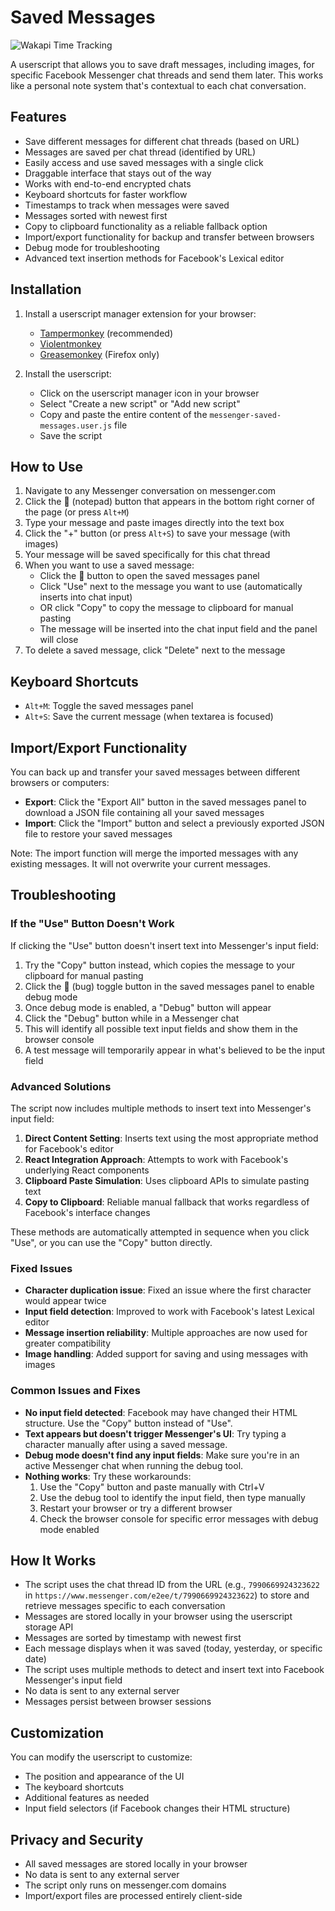 # Saved Messages

<img src="https://wakapi-qt1b.onrender.com/api/badge/fahad/interval:any/project:messenger-utils" 
     alt="Wakapi Time Tracking" 
     title="Spent more than that amount of time spent on this project">

A userscript that allows you to save draft messages, including images, for specific Facebook Messenger chat threads and send them later. This works like a personal note system that's contextual to each chat conversation.

## Features

- Save different messages for different chat threads (based on URL)
- Messages are saved per chat thread (identified by URL)
- Easily access and use saved messages with a single click
- Draggable interface that stays out of the way
- Works with end-to-end encrypted chats
- Keyboard shortcuts for faster workflow
- Timestamps to track when messages were saved
- Messages sorted with newest first
- Copy to clipboard functionality as a reliable fallback option
- Import/export functionality for backup and transfer between browsers
- Debug mode for troubleshooting
- Advanced text insertion methods for Facebook's Lexical editor

## Installation

1. Install a userscript manager extension for your browser:
   - [Tampermonkey](https://www.tampermonkey.net/) (recommended)
   - [Violentmonkey](https://violentmonkey.github.io/)
   - [Greasemonkey](https://www.greasespot.net/) (Firefox only)

2. Install the userscript:
   - Click on the userscript manager icon in your browser
   - Select "Create a new script" or "Add new script"
   - Copy and paste the entire content of the `messenger-saved-messages.user.js` file
   - Save the script

## How to Use

1. Navigate to any Messenger conversation on messenger.com
2. Click the 📝 (notepad) button that appears in the bottom right corner of the page (or press `Alt+M`)
3. Type your message and paste images directly into the text box
4. Click the "+" button (or press `Alt+S`) to save your message (with images)
5. Your message will be saved specifically for this chat thread
6. When you want to use a saved message:
   - Click the 📝 button to open the saved messages panel
   - Click "Use" next to the message you want to use (automatically inserts into chat input)
   - OR click "Copy" to copy the message to clipboard for manual pasting
   - The message will be inserted into the chat input field and the panel will close
7. To delete a saved message, click "Delete" next to the message

## Keyboard Shortcuts

- `Alt+M`: Toggle the saved messages panel
- `Alt+S`: Save the current message (when textarea is focused)

## Import/Export Functionality

You can back up and transfer your saved messages between different browsers or computers:

- **Export**: Click the "Export All" button in the saved messages panel to download a JSON file containing all your saved messages
- **Import**: Click the "Import" button and select a previously exported JSON file to restore your saved messages

Note: The import function will merge the imported messages with any existing messages. It will not overwrite your current messages.

## Troubleshooting

### If the "Use" Button Doesn't Work

If clicking the "Use" button doesn't insert text into Messenger's input field:

1. Try the "Copy" button instead, which copies the message to your clipboard for manual pasting
2. Click the 🐞 (bug) toggle button in the saved messages panel to enable debug mode
3. Once debug mode is enabled, a "Debug" button will appear
4. Click the "Debug" button while in a Messenger chat
5. This will identify all possible text input fields and show them in the browser console
6. A test message will temporarily appear in what's believed to be the input field

### Advanced Solutions

The script now includes multiple methods to insert text into Messenger's input field:

1. **Direct Content Setting**: Inserts text using the most appropriate method for Facebook's editor
2. **React Integration Approach**: Attempts to work with Facebook's underlying React components
3. **Clipboard Paste Simulation**: Uses clipboard APIs to simulate pasting text
4. **Copy to Clipboard**: Reliable manual fallback that works regardless of Facebook's interface changes

These methods are automatically attempted in sequence when you click "Use", or you can use the "Copy" button directly.

### Fixed Issues

- **Character duplication issue**: Fixed an issue where the first character would appear twice
- **Input field detection**: Improved to work with Facebook's latest Lexical editor
- **Message insertion reliability**: Multiple approaches are now used for greater compatibility
- **Image handling**: Added support for saving and using messages with images

### Common Issues and Fixes

- **No input field detected**: Facebook may have changed their HTML structure. Use the "Copy" button instead of "Use".
- **Text appears but doesn't trigger Messenger's UI**: Try typing a character manually after using a saved message.
- **Debug mode doesn't find any input fields**: Make sure you're in an active Messenger chat when running the debug tool.
- **Nothing works**: Try these workarounds:
  1. Use the "Copy" button and paste manually with Ctrl+V
  2. Use the debug tool to identify the input field, then type manually
  3. Restart your browser or try a different browser
  4. Check the browser console for specific error messages with debug mode enabled

## How It Works

- The script uses the chat thread ID from the URL (e.g., `7990669924323622` in `https://www.messenger.com/e2ee/t/7990669924323622`) to store and retrieve messages specific to each conversation
- Messages are stored locally in your browser using the userscript storage API
- Messages are sorted by timestamp with newest first
- Each message displays when it was saved (today, yesterday, or specific date)
- The script uses multiple methods to detect and insert text into Facebook Messenger's input field
- No data is sent to any external server
- Messages persist between browser sessions

## Customization

You can modify the userscript to customize:
- The position and appearance of the UI
- The keyboard shortcuts
- Additional features as needed
- Input field selectors (if Facebook changes their HTML structure)

## Privacy and Security

- All saved messages are stored locally in your browser
- No data is sent to any external server
- The script only runs on messenger.com domains
- Import/export files are processed entirely client-side
